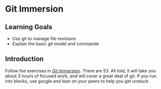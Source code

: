 # Git Immersion

## Learning Goals

- Use git to manage file revisions
- Explain the basic git model and commands

## Introduction

Follow the exercises in [Git Immersion](http://gitimmersion.com). There are 53.
All told, it will take you about 3 hours of focused work, and will cover a great
deal of git. If you run into blocks, use google and lean on your peers to
help you get unstuck.
